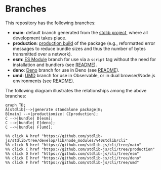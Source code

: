 <!--

@license Apache-2.0

Copyright (c) 2022 The Stdlib Authors.

Licensed under the Apache License, Version 2.0 (the "License");
you may not use this file except in compliance with the License.
You may obtain a copy of the License at

    http://www.apache.org/licenses/LICENSE-2.0

Unless required by applicable law or agreed to in writing, software
distributed under the License is distributed on an "AS IS" BASIS,
WITHOUT WARRANTIES OR CONDITIONS OF ANY KIND, either express or implied.
See the License for the specific language governing permissions and
limitations under the License.

-->

# Branches

This repository has the following branches:

-   **main**: default branch generated from the [stdlib project][stdlib-url], where all development takes place.
-   **production**: [production build][production-url] of the package (e.g., reformatted error messages to reduce bundle sizes and thus the number of bytes transmitted over a network).
-   **esm**: [ES Module][esm-url] branch for use via a `script` tag without the need for installation and bundlers (see [README][esm-readme]).
-   **deno**: [Deno][deno-url] branch for use in Deno (see [README][deno-readme]).
-   **umd**: [UMD][umd-url] branch for use in Observable, or in dual browser/Node.js environments (see [README][umd-readme]).

The following diagram illustrates the relationships among the above branches:

```mermaid
graph TD;
A[stdlib]-->|generate standalone package|B;
B[main] -->|productionize| C[production];
C -->|bundle| D[esm];
C -->|bundle| E[deno];
C -->|bundle| F[umd];

%% click A href "https://github.com/stdlib-js/stdlib/tree/develop/lib/node_modules/%40stdlib/cli"
%% click B href "https://github.com/stdlib-js/cli/tree/main"
%% click C href "https://github.com/stdlib-js/cli/tree/production"
%% click D href "https://github.com/stdlib-js/cli/tree/esm"
%% click E href "https://github.com/stdlib-js/cli/tree/deno"
%% click F href "https://github.com/stdlib-js/cli/tree/umd"
```

[stdlib-url]: https://github.com/stdlib-js/stdlib/tree/develop/lib/node_modules/%40stdlib/cli
[production-url]: https://github.com/stdlib-js/cli/tree/production
[deno-url]: https://github.com/stdlib-js/cli/tree/deno
[deno-readme]: https://github.com/stdlib-js/cli/blob/deno/README.md
[umd-url]: https://github.com/stdlib-js/cli/tree/umd
[umd-readme]: https://github.com/stdlib-js/cli/blob/umd/README.md
[esm-url]: https://github.com/stdlib-js/cli/tree/esm
[esm-readme]: https://github.com/stdlib-js/cli/blob/esm/README.md